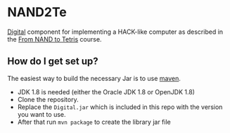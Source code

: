 # NAND2Te #

[Digital](https://github.com/hneemann/Digital/) component for implementing a
HACK-like computer as described in the [From NAND to Tetris](http://nand2tetris.org) course.

## How do I get set up? ##

The easiest way to build the necessary Jar is to use [maven](https://maven.apache.org/).

* JDK 1.8 is needed (either the Oracle JDK 1.8 or OpenJDK 1.8)
* Clone the repository.
* Replace the `Digital.jar` which is included in this repo with the version you want to use.
* After that run `mvn package` to create the library jar file
